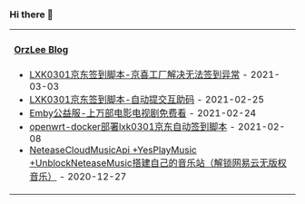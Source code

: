 ### Hi there 👋

<table width="800px">
<tr>
<td valign="top" width="50%">

#### <a href="https://orzlee.com/" target="_blank">OrzLee Blog</a>

<!-- blog starts -->
* <a href='https://www.orzlee.com/web-development/2021/03/03/lxk0301-jingdong-signin-scriptjingxi-factory-solves-the-problem-of-unable-to-signin.html' target='_blank'>LXK0301京东签到脚本-京喜工厂解决无法签到异常</a> - 2021-03-03
* <a href='https://www.orzlee.com/toss/2021/02/24/lxk0301-jingdong-signin-scriptautomatic-submission-of-mutual-aid-codes.html' target='_blank'>LXK0301京东签到脚本-自动提交互助码</a> - 2021-02-25
* <a href='https://www.orzlee.com/toss/2021/02/24/emby-charity-servicetens-of-thousands-of-movies-and-tv-series-to-watch-for-free.html' target='_blank'>Emby公益服-上万部电影电视剧免费看</a> - 2021-02-24
* <a href='https://www.orzlee.com/toss/2021/02/08/openwrt-docker-deploys-lxk0301-jingdong-automatic-signin-script.html' target='_blank'>openwrt-docker部署lxk0301京东自动签到脚本</a> - 2021-02-08
* <a href='https://www.orzlee.com/toss/2020/12/26/neteasecloudmusicapi-yesplaymusic-unblockneteasemusic-build-your-own-music-station-unblock-copyrightfree-music.html' target='_blank'>NeteaseCloudMusicApi +YesPlayMusic +UnblockNeteaseMusic搭建自己的音乐站（解锁网易云无版权音乐）</a> - 2020-12-27
<!-- blog ends -->

</td>
</tr>
</table>
